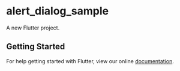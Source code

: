 # alert_dialog_sample

A new Flutter project.

## Getting Started

For help getting started with Flutter, view our online
[documentation](https://flutter.io/).
